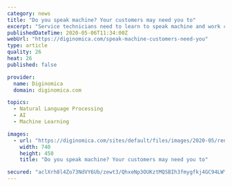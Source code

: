 ```yaml
---
category: news
title: "Do you speak machine? Your customers may need you to"
excerpt: "Service technicians need to learn to speak machine and work closely with automation, writes ServiceNow's Mark Homer"
publishedDateTime: 2020-05-06T11:34:00Z
webUrl: "https://diginomica.com/speak-machine-customers-need-you"
type: article
quality: 26
heat: 26
published: false

provider:
  name: Diginomica
  domain: diginomica.com

topics:
  - Natural Language Processing
  - AI
  - Machine Learning

images:
  - url: "https://diginomica.com/sites/default/files/images/2020-05/rendered.jpg"
    width: 740
    height: 450
    title: "Do you speak machine? Your customers may need you to"

secured: "aclXrh8l4Zo73NdVY6Ub/zewt3/QhxeNp3OUKztMQSBIh3fmygfkj4GC94LWYmeTTxshvaNOFLHzLuhBei8fCXhaP+K2joYbKpDtOzK0ia25GFlFT8SE7f71TX0ytaAUxKeQTQvI+w2r+/ICy4nf4IudlWQuHzipsOp7E9uLzlYt67Im6/00yvZkV0FHVLtRUqG4fxv84tukFK5Zz3YhR8+YLkBVnTS6XNzcW9yjktW9DWvHWQ9B3mCyb2wxzBUQSfdqYJLpv4g4a9DypcE13lRCokCvo6mwHuPxoxrAuij/iPTdB5SEeF76pZP6tDeqZOm8WH2gECjv2oQf4PVUSprjKbyOIwFO0qGUQLjoD9Nm+gmbzi4+nfVqAzwHJooxTu4/5jcst4BO1M7pd0zNYZjk9OoUiO9utG63zozI2u0yIwNycaTXT0O/zwSOA6yhxllUnGZsieI2s7n8kbngWeuuwWl9UnPJV3wEcqHDkPk=;cObTaBsL1gwmubSs9lEpaw=="
---
```


